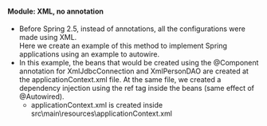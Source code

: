 #### Module: XML, no annotation
* Before Spring 2.5, instead of annotations, all the configurations were made using XML.  
Here we create an example of this method to implement Spring applications using an example to autowire.
* In this example, the beans that would be created using the @Component annotation for XmlJdbcConnection and XmlPersonDAO 
are created at the applicationContext.xml file. At the same file, we created a dependency injection using the ref tag 
inside the beans (same effect of @Autowired).
    * applicationContext.xml is created inside src\main\resources\applicationContext.xml

